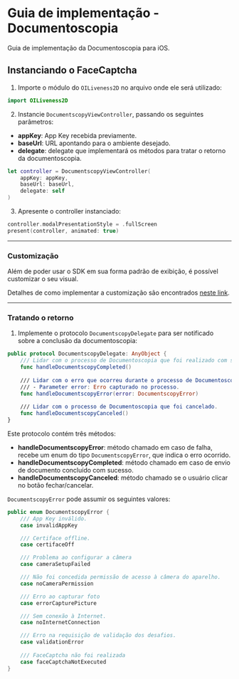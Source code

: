 # Guia de implementação - Documentoscopia

Guia de implementação da Documentoscopia para iOS.

## Instanciando o FaceCaptcha

1. Importe o módulo do `OILiveness2D` no arquivo onde ele será utilizado:
```swift
import OILiveness2D
```

2. Instancie `DocumentscopyViewController`, passando os seguintes parâmetros:
- **appKey**: App Key recebida previamente.
- **baseUrl**: URL apontando para o ambiente desejado.
- **delegate**: delegate que implementará os métodos para tratar o retorno da documentoscopia.

```swift
let controller = DocumentscopyViewController(
    appKey: appKey, 
    baseUrl: baseUrl,
    delegate: self
)
```

3. Apresente o controller instanciado:
```swift
controller.modalPresentationStyle = .fullScreen
present(controller, animated: true)
```

---

### Customização

Além de poder usar o SDK em sua forma padrão de exibição, é possível customizar o seu visual.

Detalhes de como implementar a customização são encontrados [neste link](Documentscopy-Customization.md).

---

### Tratando o retorno

1. Implemente o protocolo `DocumentscopyDelegate` para ser notificado sobre a conclusão da documentoscopia:
```swift
public protocol DocumentscopyDelegate: AnyObject {
    /// Lidar com o processo de Documentoscopia que foi realizado com sucesso.
    func handleDocumentscopyCompleted()
    
    /// Lidar com o erro que ocorreu durante o processo de Documentoscopia.
    /// - Parameter error: Erro capturado no processo.
    func handleDocumentscopyError(error: DocumentscopyError)
    
    /// Lidar com o processo de Documentoscopia que foi cancelado.
    func handleDocumentscopyCanceled()
}
```

Este protocolo contém três métodos:

- **handleDocumentscopyError**: método chamado em caso de falha, recebe um enum do tipo `DocumentscopyError`, que indica o erro ocorrido.
- **handleDocumentscopyCompleted**: método chamado em caso de envio de documento concluído com sucesso.
- **handleDocumentscopyCanceled**: método chamado se o usuário clicar no botão fechar/cancelar.

`DocumentscopyError` pode assumir os seguintes valores:
```swift
public enum DocumentscopyError {
    /// App Key inválido.
    case invalidAppKey

    /// Certiface offline.
    case certifaceOff

    /// Problema ao configurar a câmera
    case cameraSetupFailed

    /// Não foi concedida permissão de acesso à câmera do aparelho.
    case noCameraPermission

    /// Erro ao capturar foto
    case errorCapturePicture

    /// Sem conexão à Internet.
    case noInternetConnection

    /// Erro na requisição de validação dos desafios.
    case validationError
    
    /// FaceCaptcha não foi realizada
    case faceCaptchaNotExecuted
}
```
